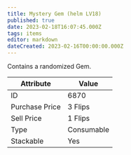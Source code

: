 ```yaml
---
title: Mystery Gem (helm LV18)
published: true
date: 2023-02-18T16:07:45.000Z
tags: items
editor: markdown
dateCreated: 2023-02-16T00:00:00.000Z
---
```


Contains a randomized Gem.

|Attribute|Value|
|-|-|
|ID|6870|
|Purchase Price|3 Flips|
|Sell Price|1 Flips|
|Type|Consumable|
|Stackable|Yes|

